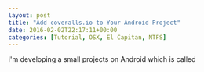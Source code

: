 ```yaml
---
layout: post
title: "Add coveralls.io to Your Android Project"
date: 2016-02-02T22:17:11+00:00
categories: [Tutorial, OSX, El Capitan, NTFS]
---
```


I'm developing a small projects on Android which is called
